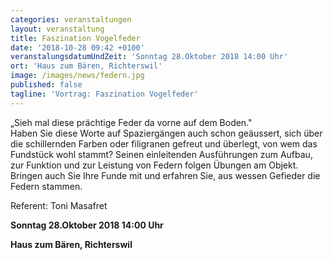 ```yaml
---
categories: veranstaltungen
layout: veranstaltung
title: Faszination Vogelfeder
date: '2018-10-28 09:42 +0100'
veranstalungsdatumUndZeit: 'Sonntag 28.Oktober 2018 14:00 Uhr'
ort: 'Haus zum Bären, Richterswil'
image: /images/news/federn.jpg
published: false
tagline: 'Vortrag: Faszination Vogelfeder'
---
```


„Sieh mal diese prächtige Feder da vorne auf dem Boden."  
Haben Sie diese Worte auf Spaziergängen auch schon geäussert, sich über die schillernden Farben oder filigranen gefreut und überlegt, von wem das Fundstück wohl stammt? 
Seinen einleitenden Ausführungen zum Aufbau, zur Funktion und zur Leistung von Federn folgen Übungen am Objekt. 
Bringen auch Sie Ihre Funde mit und erfahren Sie, aus wessen Gefieder die Federn stammen.  
  
Referent: Toni Masafret

**Sonntag 28.Oktober 2018 14:00 Uhr**

**Haus zum Bären, Richterswil**


